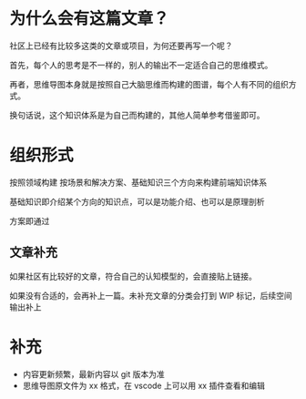 # 为什么会有这篇文章？

社区上已经有比较多这类的文章或项目，为何还要再写一个呢？

首先，每个人的思考是不一样的，别人的输出不一定适合自己的思维模式。

再者，思维导图本身就是按照自己大脑思维而构建的图谱，每个人有不同的组织方式。

换句话说，这个知识体系是为自己而构建的，其他人简单参考借鉴即可。

# 组织形式

按照领域构建
按场景和解决方案、基础知识三个方向来构建前端知识体系

基础知识即介绍某个方向的知识点，可以是功能介绍、也可以是原理剖析

方案即通过

## 文章补充

如果社区有比较好的文章，符合自己的认知模型的，会直接贴上链接。

如果没有合适的，会再补上一篇。未补充文章的分类会打到 WIP 标记，后续空间输出补上

# 补充

- 内容更新频繁，最新内容以 git 版本为准
- 思维导图原文件为 xx 格式，在 vscode 上可以用 xx 插件查看和编辑